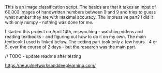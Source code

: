 This is an image classification script. 
The basics are that it takes an input of 60,000 images of handwritten numbers between 0 and 9 and tries to guess what number they are with maximal accuracy.
The impressive part? I did it with only numpy - nothing was done for me.

I started this project on April 14th, researching - watching videos and reading textbooks - and figuring out how to do it on my own.
The main textbook I used is linked below.
The coding part took only a few hours - 4 or 5, over the course of 2 days - but the research was the main part. 

// TODO - update readme after testing

https://neuralnetworksanddeeplearning.com/
